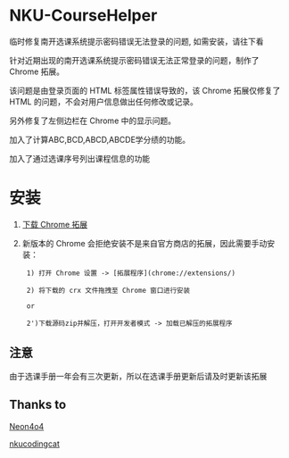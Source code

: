 # NKU-CourseHelper
临时修复南开选课系统提示密码错误无法登录的问题, 如需安装，请往下看

针对近期出现的南开选课系统提示密码错误无法正常登录的问题，制作了 Chrome 拓展。

该问题是由登录页面的 HTML 标签属性错误导致的，该 Chrome 拓展仅修复了 HTML 的问题，不会对用户信息做出任何修改或记录。

另外修复了左侧边栏在 Chrome 中的显示问题。

加入了计算ABC,BCD,ABCD,ABCDE学分绩的功能。

加入了通过选课序号列出课程信息的功能

# 安装
1. [下载 Chrome 拓展](https://github.com/yqnku/NKU-CourseHelper/releases/download/v1.0/NKU-CourseHelper.crx)
2. 新版本的 Chrome 会拒绝安装不是来自官方商店的拓展，因此需要手动安装：

        1) 打开 Chrome 设置 -> [拓展程序](chrome://extensions/)

        2) 将下载的 crx 文件拖拽至 Chrome 窗口进行安装
        
        or 
        
        2')下载源码zip并解压，打开开发者模式 -> 加载已解压的拓展程序
        
## 注意

由于选课手册一年会有三次更新，所以在选课手册更新后请及时更新该拓展

## Thanks to

[Neon4o4](https://github.com/Neon4o4)

[nkucodingcat](https://github.com/nkucodingcat)

